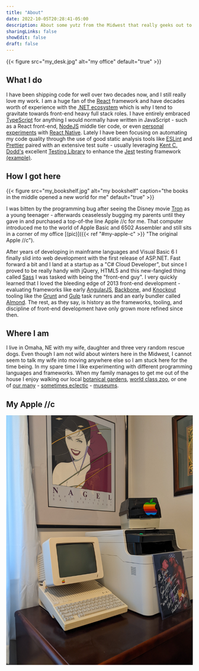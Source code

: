 ```yaml
---
title: "About"
date: 2022-10-05T20:28:41-05:00
description: About some yutz from the Midwest that really geeks out to computers and front-end development
sharingLinks: false
showEdit: false
draft: false
---
```


{{< figure src="my_desk.jpg" alt="my office" default="true" >}}

## What I do

I have been shipping code for well over two decades now, and I still really love my work.  I am a huge fan of the
[React][react] framework and have decades worth of experience with the [.NET ecosystem][dn] which is why I tend to
gravitate towards front-end heavy full stack roles. I have entirely embraced [TypeScript][ts] for anything I would
normally have written in JavaScript - such as a React front-end, [NodeJS][nodejs] middle tier code, or even
[personal experiments][rnx] with [React Native][rn]. Lately I have been focusing on automating my code quality through
the use of good static analysis tools like [ESLint][esl] and [Prettier][pret] paired with an extensive test suite -
usually leveraging [Kent C. Dodd's][kcd] excellent [Testing Library][testl] to enhance the [Jest][jest] testing framework
[(example)][mycrypto].

## How I got here

{{< figure
    src="my_bookshelf.jpg"
    alt="my bookshelf"
    caption="the books in the middle opened a new world for me"
    default="true" >}}

I was bitten by the programming bug after seeing the Disney movie [Tron][tron] as a young teenager - afterwards
ceaselessly bugging my parents until they gave in and purchased a top-of-the line Apple //c for me.
That computer introduced me to the world of Apple Basic and 6502 Assembler and still sits in a corner of my office
[(pic)]({{< ref "#my-apple-c" >}} "The original Apple //c").

After years of developing in mainframe languages and Visual Basic 6 I finally slid into web development with the first
release of ASP.NET. Fast forward a bit and I land at a startup as a "C# Cloud Developer", but since I proved to be really
handy with jQuery, HTML5 and this new-fangled thing called [Sass][sass] I was tasked with being the "front-end guy". I
very quickly learned that I loved the bleeding edge of 2013 front-end development - evaluating frameworks like early
[AngularJS][ng], [Backbone][bb], and [Knockout][ko] tooling like the [Grunt][grunt] and [Gulp][gulp] task runners and an
early bundler called [Almond][almond]. The rest, as they say, is history as the frameworks, tooling, and discipline of
front-end development have only grown more refined since then.

## Where I am

I live in Omaha, NE with my wife, daughter and three very random rescue dogs. Even though I am not wild about winters
here in the Midwest, I cannot seem to talk my wife into moving anywhere else so I am stuck here for the time being. In
my spare time I like experimenting with different programming languages and frameworks. When my family manages to get me
out of the house I enjoy walking our local [botanical gardens][laur], [world class zoo][hdz], or one of [our many][dur] -
[sometimes eclectic][shd] - [museums][jos].

## My Apple //c

![My Apple //c](the_2c.jpg "Jurassic PC in her native environment")

[dn]: https://dotnet.microsoft.com/en-us/ "Microsoft's cross-platform development framework"
[react]: https://reactjs.org/ 'A component based JavaScript library for building user interfaces'
[rn]: https://reactnative.dev/ 'Create native apps for Android and iOS using React'
[rnx]: https://github.com/code-chimp/MealsToGoSimplified 'Workshopping TypeScript for React-Native development'
[ts]: https://www.typescriptlang.org/ 'A superset of modern JavaScript with type safety as a focus'
[esl]: https://eslint.org/ 'A pluggable linting utility for early identification of problems in your code'
[pret]: https://prettier.io/ 'An opinionated code formatter'
[jest]: https://jestjs.io/ 'JavaScript test framework'
[testl]: https://testing-library.com/ 'Utilities to aid in UI testing'
[kcd]: https://kentcdodds.com/ 'Educator, blogger, extreme sports enthusiast'
[nodejs]: https://nodejs.org/en/ 'Cross-platform JavaScript runtime environment'
[tron]: https://en.wikipedia.org/wiki/Tron '1982 sci-fi movies starring Jeff Bridges, Bruce Boxleitner, and Cindy Morgan'
[mycrypto]: https://github.com/code-chimp/cryptochain 'Personal exploration of blockchain concepts prototyped in NodeJS + React'
[hdz]: https://www.omahazoo.com/ "Omaha's Henry Doorly Zoo and Aquarium"
[laur]: https://lauritzengardens.org/ 'Lauritzen Gardens are a botanical gardens and arboretum located in Omaha, NE'
[dur]: https://durhammuseum.org/ "The Durham Museum. Making its home in one of Omaha's most unique treasures, Union Station"
[jos]: https://joslyn.org/ 'The Joslyn Art Museum is the principal fine arts museum in the state of Nebraska'
[shd]: https://www.museumofshadows.com/ 'Museum full of over 3000 verified Haunted Artifacts, Voted Worlds Most Haunted Museum'
[sass]: https://sass-lang.com/ 'Syntactically Awesome Style Sheets'
[bb]: https://backbonejs.org/ 'early framework to give structure to JavaScript heavy front-end applications'
[ko]: https://knockoutjs.com/ 'JavaScript MVVM library for dynamic UIs'
[ng]: https://angularjs.org/ 'a toolset for building the framework most suited to your application development'
[grunt]: https://gruntjs.com/ 'JavaScript task runner'
[gulp]: https://gulpjs.com/ 'JavaScript toolkit and task runner'
[almond]: https://github.com/requirejs/almond 'bundle javascript written with RequireJS'
